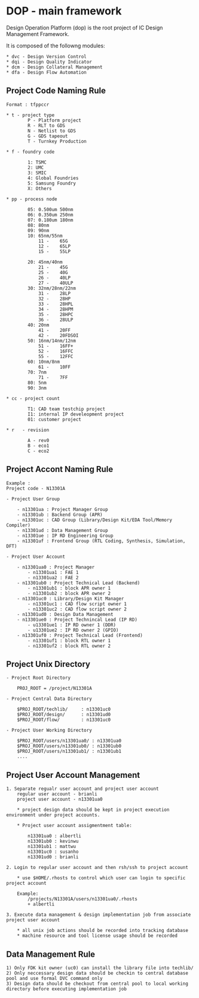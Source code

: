 # DOP - main framework
Design Operation Platform (dop) is the root project of IC Design Management Framework.

It is composed of the followng modules:

	* dvc - Design Version Control
	* dqi - Design Quality Indicator
	* dcm - Design Collateral Management
	* dfa - Design Flow Automation


## Project Code Naming Rule

	Format : tfppccr
	
	* t - project type
			P - Platform project
			R - RLT to GDS
			N - Netlist to GDS
			G - GDS tapeout
			T - Turnkey Production
	
	* f - foundry code
	
			1: TSMC
			2: UMC
			3: SMIC
			4: Global Foundries
			5: Samsung Foundry
			X: Others

	* pp - process node
	
			05: 0.500um	500nm
			06: 0.350um	250nm
			07: 0.180um	180nm
			08: 80nm
			09: 90nm
			10: 65nm/55nm
				11 -	65G
				12 -	65LP
				15 -	55LP

			20: 45nm/40nm
				21 -	45G
				25 -	40G
				26 -	40LP
				27 -	40ULP
			30: 32nm/28nm/22nm
				31 -	28LP
				32 -	28HP
				33 -	28HPL
				34 -	28HPM
				35 -	28HPC
				36 -	28ULP
			40: 20nm
				41 -	20FF
				42 -	20FDSOI
			50: 16nm/14nm/12nm
				51 -	16FF+
				52 -	16FFC
				55 -	12FFC
			60: 10nm/8nm
				61 -	10FF
			70: 7nm
				71 -	7FF
			80: 5nm
			90: 3nm

	* cc - project count
	
			T1: CAD team testchip project
			I1: internal IP develeopment project
			01: customer project

	* r   - revision
	
			A - rev0
			B - eco1
			C - eco2 


## Project Accont Naming Rule

	Example :
	Project code - N13301A 

	- Project User Group
	
		- n13301ua : Project Manager Group 
		- n13301ub : Backend Group (APR)
		- n13301uc : CAD Group (Library/Design Kit/EDA Tool/Memory Compiler)
		- n13301ud : Data Management Group
		- n13301ue : IP RD Engineering Group
		- n13301uf : Frontend Group (RTL Coding, Synthesis, Simulation, DFT)

	- Project User Account
	
		- n13301ua0 : Project Manager
			- n13301ua1 : FAE 1
			- n13301ua2 : FAE 2
		- n13301ub0 : Project Technical Lead (Backend)
			- n13301ub1 : block APR owner 1
			- n13301ub2 : block APR owner 2
		- n13301uc0 : Library/Design Kit Manager
			- n13301uc1 : CAD flow script owner 1
			- n13301uc2 : CAD flow script owner 2
		- n13301ud0 : Design Data Management
		- n13301ue0 : Project Technincal Lead (IP RD)
			- u13301ue1 : IP RD owner 1 (DDR)
			- u13301ue2 : IP RD owner 2 (GPIO)
		- n13301uf0 : Project Technical Lead (Frontend)
			- n13301uf1 : block RTL owner 1
			- n13301uf2 : block RTL owner 2


## Project Unix Directory

	- Project Root Directory
	
		PROJ_ROOT = /project/N13301A
		
	- Project Central Data Directory 
	
		$PROJ_ROOT/techlib/		: n13301uc0
		$PROJ_ROOT/design/		: n13301ud0
		$PROJ_ROOT/flow/		: n13301uc0

	- Project User Working Directory 
	
		$PROJ_ROOT/users/n13301ua0/	: n13301ua0
		$PROJ_ROOT/users/n13301ub0/	: n13301ub0
		$PROJ_ROOT/users/n13301ub1/	: n13301ub1
		....
 
## Project User Account Management

	1. Separate regualr user account and project user account
		regular user account - brianli
		project user account - n13301ua0

		* project design data should be kept in project execution environment under project accounts.

		* Project user account assigmentment table:
		
			n13301ua0 : albertli
			n13301ub0 : kevinwu
			n13301ub1 : mattwu
			n13301uc0 : susanho
			n13301ud0 : brianli
	
	2. Login to regular user account and then rsh/ssh to project account

		* use $HOME/.rhosts to control which user can login to specific project account
	
		Example: 
			/projects/N13301A/users/n13301ua0/.rhosts
			+ albertli

	3. Execute data management & design implementation job from associate project user account

		* all unix job actions should be recorded into tracking database
		* machine resource and tool license usage should be recorded  
		
## Data Management Rule

	1) Only FDK kit owner (uc0) can install the library file into techlib/
	2) Only neccessary design data should be checkin to central database pool and use formal DVC command only
	3) Design data should be checkout from central pool to local working directory before executing implementation job

